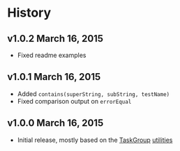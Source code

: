 # History

## v1.0.2 March 16, 2015
- Fixed readme examples

## v1.0.1 March 16, 2015
- Added `contains(superString, subString, testName)`
- Fixed comparison output on `errorEqual`

## v1.0.0 March 16, 2015
- Initial release, mostly based on the [TaskGroup](https://github.com/bevry/taskgroup) [utilities](https://github.com/bevry/taskgroup/blob/1ade5d54af699684ea411370e95a8293ed901b81/src/test/util.coffee)
